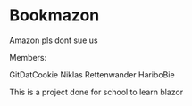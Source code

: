 # Bookmazon
Amazon pls dont sue us

Members: 

GitDatCookie
Niklas Rettenwander
HariboBie


This is a project done for school to learn blazor
